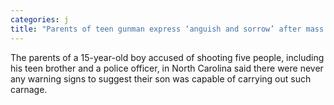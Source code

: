 ```yaml
---
categories: j
title: "Parents of teen gunman express ‘anguish and sorrow’ after mass shooting in North Carolina"
---
```

The parents of a 15-year-old boy accused of shooting five people, including his teen brother and a police officer, in North Carolina said there were never any warning signs to suggest their son was capable of carrying out such carnage.